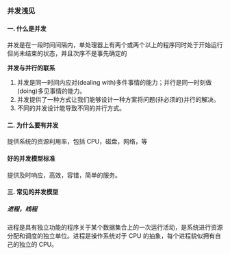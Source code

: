 ### 并发浅见

#### 一. 什么是并发

并发是在一段时间间隔内，单处理器上有两个或两个以上的程序同时处于开始运行但尚未结束的状态，并且次序不是事先确定的

**并发与并行的联系**

1. 并发是同一时间内应对(dealing with)多件事情的能力；并行是同一时刻做(doing)多见事情的能力。
2. 并发提供了一种方式让我们能够设计一种方案将问题(非必须的)并行的解决。
3. 不同的并发设计能导致不同的并行方式。

#### 二. 为什么要有并发
提供系统的资源利用率，包括 CPU，磁盘，网络，等

#### 好的并发模型标准
提供及时响应，高效，容错，简单的服务。

#### 三. 常见的并发模型
##### 进程，线程
进程是具有独立功能的程序关于某个数据集合上的一次运行活动，是系统进行资源分配和调度的独立单位。进程是操作系统对于 CPU 的抽象，每个进程貌似拥有自己的独立的 CPU。
